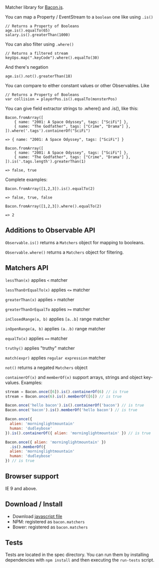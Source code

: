 Matcher library for [Bacon.js](https://github.com/raimohanska/bacon.js).

You can map a Property / EventStream to a `boolean` one like using `.is()`

    // Returns a Property of Booleans
    age.is().equalTo(65)
    salary.is().greaterThan(1000)

You can also filter using `.where()`

    // Returns a filtered stream
    keyUps.map(".keyCode").where().equalTo(30)

And there's negation

    age.is().not().greaterThan(18)

You can compare to either constant values or other Observables. Like

    // Returns a Property of Booleans
    var collision = playerPos.is().equalTo(monsterPos)

You can give field extractor strings to .where() and .is(), like this:

	Bacon.fromArray([
		{ name: "2001: A Space Odyssey", tags: ["SciFi"] },
		{ name: "The Godfather", tags: ["Crime", "Drama"] },
	]).where('.tags').containerOf("SciFi")

	=> { name: "2001: A Space Odyssey", tags: ["SciFi"] }

	Bacon.fromArray([
		{ name: "2001: A Space Odyssey", tags: ["SciFi"] },
		{ name: "The Godfather", tags: ["Crime", "Drama"] },
	]).is('.tags.length').greaterThan(1)

	=> false, true

Complete examples:

    Bacon.fromArray([1,2,3]).is().equalTo(2)

    => false, true, false

    Bacon.fromArray([1,2,3]).where().equalTo(2)

    => 2

## Additions to Observable API

`Observable.is()` returns a `Matchers` object for mapping to booleans.

`Observable.where()` returns a `Matchers` object for filtering.

## Matchers API

`lessThan(x)` applies `<` matcher

`lessThanOrEqualTo(x)` applies `<=` matcher

`greaterThan(x)` applies `>` matcher

`greaterThanOrEqualTo` applies `>=` matcher

`inClosedRange(a, b)` applies `[a..b]` range matcher

`inOpenRange(a, b)` applies `(a..b)` range matcher

`equalTo(x)` applies `==` matcher

`truthy()` applies "truthy" matcher

`match(expr)` applies `regular expression` matcher

`not()` returns a negated `Matchers` object


`containerOf(x)` and `memberOf(x)` support arrays, strings and object key-values. Examples:

```javascript
stream = Bacon.once([6]).is().containerOf(6) // is true
stream = Bacon.once(6).is().memberOf([6]) // is true

Bacon.once('hello bacon').is().containerOf('bacon') // is true
Bacon.once('bacon').is().memberOf('hello bacon') // is true

Bacon.once({
  alien: 'morninglightmountain'
  human: 'dudleybose'
}).is().containerOf({ alien: 'morninglightmountain' }) // is true

Bacon.once({ alien: 'morninglightmountain' })
  .is().memberOf({
  alien: 'morninglightmountain'
  human: 'dudleybose'
}) // is true
```


## Browser support

IE 9 and above.

## Download / Install

- Download [javascript file](https://raw.github.com/raimohanska/bacon.matchers/master/bacon.matchers.js)
- NPM: registered as `bacon.matchers`
- Bower: registered as `bacon.matchers`

## Tests

Tests are located in the spec directory. You can run them by installing dependencies with `npm install` and then executing the `run-tests` script.
